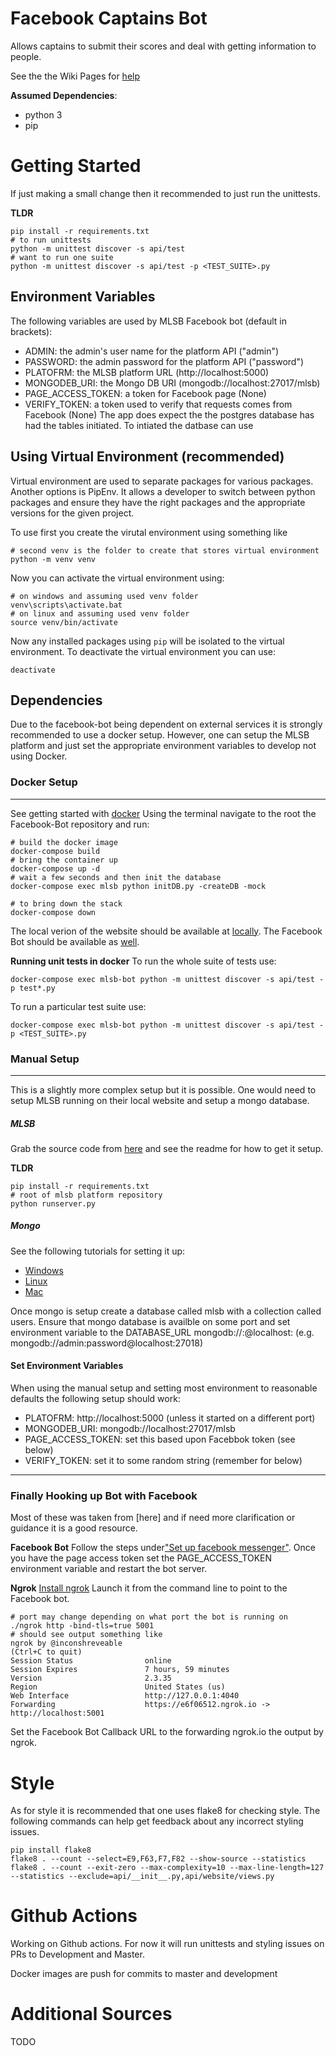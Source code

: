 # Facebook Captains Bot
Allows captains to submit their scores and deal with getting information to people.

See the the Wiki Pages for [help](https://github.com/fras2560/mlsb-platform/wiki)

**Assumed Dependencies**:
* python 3
* pip

# Getting Started
If just making a small change then it recommended to just run the unittests.

**TLDR**
```
pip install -r requirements.txt
# to run unittests
python -m unittest discover -s api/test
# want to run one suite
python -m unittest discover -s api/test -p <TEST_SUITE>.py
```

## Environment Variables
The following variables are used by MLSB Facebook bot (default in brackets):
* ADMIN: the admin's user name for the platform API ("admin")
* PASSWORD: the admin password for the platform API ("password")
* PLATOFRM: the MLSB platform URL (http://localhost:5000)
* MONGODEB_URI: the Mongo DB URI (mongodb://localhost:27017/mlsb)
* PAGE_ACCESS_TOKEN: a token for Facebook page (None)
* VERIFY_TOKEN: a token used to verify that requests comes from Facebook (None)
The app does expect the the postgres database has had the tables initiated. To intiated the datbase can use

## Using Virtual Environment (recommended)
Virtual environment are used to separate packages for various packages. Another options is PipEnv. It allows a developer to switch between python packages and ensure they have the right packages and the appropriate versions for the given project.

To use first you create the virutal environment using something like
```
# second venv is the folder to create that stores virtual environment
python -m venv venv
```

Now you can activate the virtual environment using:
```
# on windows and assuming used venv folder
venv\scripts\activate.bat
# on linux and assuming used venv folder
source venv/bin/activate
```

Now any installed packages using `pip` will be isolated to the virtual environment. To deactivate
the virtual environment you can use:
```
deactivate
```

## Dependencies
Due to the facebook-bot being dependent on external services it is strongly recommended to use a docker setup. However, one can setup the MLSB platform and just set the appropriate environment variables to develop not using Docker.

### Docker Setup
---------------------------------------------------------------------
See getting started with [docker](https://docs.docker.com/get-started/)
Using the terminal navigate to the root the Facebook-Bot repository and run:
```
# build the docker image
docker-compose build
# bring the container up
docker-compose up -d
# wait a few seconds and then init the database
docker-compose exec mlsb python initDB.py -createDB -mock

# to bring down the stack
docker-compose down
```
The local verion of the website should be available at [locally](http://localhost:5000). The Facebook Bot should be available as [well](http://localhost:5001).

**Running unit tests in docker**
To run the whole suite of tests use:
```
docker-compose exec mlsb-bot python -m unittest discover -s api/test -p test*.py
```
To run a particular test suite use:
```
docker-compose exec mlsb-bot python -m unittest discover -s api/test -p <TEST_SUITE>.py
```

### Manual Setup
---------------------------------------------------------------------
This is a slightly more complex setup but it is possible. One would need to setup MLSB running on their local website and setup a mongo database.

##### MLSB
Grab the source code from [here](https://github.com/fras2560/mlsb-platform) and see the readme for how to get it setup.

**TLDR**
```
pip install -r requirements.txt
# root of mlsb platform repository
python runserver.py
```

##### Mongo
See the following tutorials for setting it up:
* [Windows](https://docs.mongodb.com/manual/tutorial/install-mongodb-on-windows/)
* [Linux](https://docs.mongodb.com/manual/administration/install-on-linux/)
* [Mac](https://treehouse.github.io/installation-guides/mac/mongo-mac.html)

Once mongo is setup create a database called mlsb with a collection called users. Ensure that mongo database is availble on some port and set environment variable to the DATABASE_URL mongodb://<USER>:<DBPASSWORD>@localhost:<PORT> (e.g. mongodb://admin:password@localhost:27018)

#### Set Environment Variables
When using the manual setup and setting most environment to reasonable defaults the following setup should work:
* PLATOFRM: http://localhost:5000 (unless it started on a different port)
* MONGODEB_URI: mongodb://localhost:27017/mlsb
* PAGE_ACCESS_TOKEN: set this based upon Facebbok token (see below)
* VERIFY_TOKEN: set it to some random string (remember for below)
---------------------------------------------------------------------

### Finally Hooking up Bot with Facebook
Most of these was taken from [here] and if need more clarification or guidance it is a good resource.

**Facebook Bot**
Follow the steps under["Set up facebook messenger"](https://dev.to/apcelent/how-to-create-a-facebook-messenger-bot-with-python-flask-50j2). Once you have the page access token set the PAGE_ACCESS_TOKEN environment variable and restart the bot server.

**Ngrok**
[Install ngrok](https://ngrok.com/download)
Launch it from the command line to point to the Facebook bot.
```
# port may change depending on what port the bot is running on
./ngrok http -bind-tls=true 5001
# should see output something like
ngrok by @inconshreveable                                                                                               (Ctrl+C to quit)
Session Status                online
Session Expires               7 hours, 59 minutes
Version                       2.3.35
Region                        United States (us)
Web Interface                 http://127.0.0.1:4040
Forwarding                    https://e6f06512.ngrok.io -> http://localhost:5001
```
Set the Facebook Bot Callback URL to the forwarding ngrok.io the output by ngrok.

# Style
As for style it is recommended that one uses flake8 for checking style. The
following commands can help get feedback about any incorrect styling issues.

```
pip install flake8
flake8 . --count --select=E9,F63,F7,F82 --show-source --statistics
flake8 . --count --exit-zero --max-complexity=10 --max-line-length=127 --statistics --exclude=api/__init__.py,api/website/views.py
```

# Github Actions
Working on Github actions. For now it will run unittests and styling issues
on PRs to Development and Master.

Docker images are push for commits to master and development

# Additional Sources
TODO
